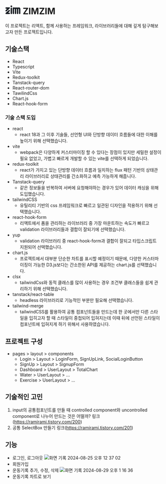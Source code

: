 # <img src="./src/assets/icon/icon.svg" alt="ZIMZIM" width="50" color="black"/> ZIMZIM

이 프로젝트는 리액트, 함께 사용하는 프레임워크, 라이브러리들에 대해 깊게 탐구해보고자 만든 프로젝트입니다.

## 기술스택

- React
- Typescript
- Vite
- Redux-toolkit
- Tanstack-query
- React-router-dom
- TawilindCss
- Chart.js
- React-hook-form

### 기술 스택 도입

- react
  - react 18과 그 이후 기술들, 선언형 UI와 단방향 데이터 흐름들에 대한 이해를 높이기 위해 선택했습니다.
- vite
  - webpack은 다양하게 커스터마이징 할 수 있다는 장점이 있지만 세밀한 설정이 필요 없었고, 가볍고 빠르게 개발할 수 있는 vite를 선택하게 되었습니다.
- redux-toolkit
  - react가 가지고 있는 단방향 데이터 흐름과 일치하는 flux 패턴 기반의 상태관리 라이브러리로 상태관리를 간소화하고 예측 가능하게 해줍니다.
- Tanstack-query
  - 같은 정보들을 반복하여 서버에 요청해야하는 경우가 있어 데이터 캐싱을 위해 도입했습니다.
- tailwindCSS
  - 유틸리티 기반의 css 프레임워크로 빠르고 일관된 디자인을 적용하기 위해 선택했습니다.
- react-hook-form
  - 리액트에서 폼을 관리하는 라이브러리 중 가장 마운트하는 속도가 빠르고 validation 라이브러리들과 결합이 잘되기에 선택했습니다.
- yup
  - validation 라이브러리 중 react-hook-form과 결합이 잘되고 타입스크립트 지원되어 선택했습니다.
- chart.js
  - 프로젝트에서 대부분 단순한 차트를 표시할 예정이기 때문에, 다양한 커스터마이징이 가능한 D3.js보다는 간소한된 API를 제공하는 chart.js를 선택했습니다.
- clsx
  - tailwindCss와 동적 클래스를 많이 사용하는 경우 조건부 클래스들을 쉽게 관리하기 위해 선택했습니다.
- tanstack/react-table
  - headless 라이브러리로 기능적인 부분만 필요해 선택했습니다.
- tailwind-merge
  - tailwindCSS를 활용하여 공통 컴포넌트들을 만드는데 한 곳에서만 다른 스타일을 입히고자 할 때 스타일이 중첩되어 입혀지는데 이때 뒤에 선언된 스타일이 컴포넌트에 입혀지게 하기 위해서 사용하였습니다.

## 프로젝트 구성

- pages > layout > components
  - Login > Layout > LoginForm, SignUpLink, SocialLoginButton
  - SignUp > Layout > SignupForm
  - Dashboard > UserLayout > TotalChart
  - Water > UserLayout > ...
  - Exercise > UserLayout > ...

## 기술적인 고민

1. input의 공통컴포넌트를 만들 때 controlled component와 uncontrolled component로 나누어 만드는 것은 어떨까?
   링크(https://ramirami.tistory.com/200)
2. 공통 SelectBox 만들기
   링크(https://ramirami.tistory.com/201)

## 기능

- 로그인, 로그아웃
  ![화면 기록 2024-08-25 오후 12 37 02](https://github.com/user-attachments/assets/b42db316-fc60-49fc-9191-987e0af24e3b)
- 회원가입
- 운동기록 추가, 수정, 삭제
  ![화면 기록 2024-08-29 오후 1 16 36](https://github.com/user-attachments/assets/d30bca43-00aa-4bf2-9f6d-d8969e736344)
- 운동기록 차트로 보기

